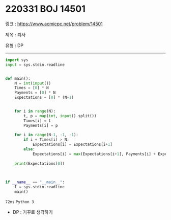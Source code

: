 # 220331 BOJ 14501

링크 : https://www.acmicpc.net/problem/14501

제목 : 퇴사

유형 : DP

---

```python
import sys
input = sys.stdin.readline


def main():
    N = int(input())
    Times = [0] * N
    Payments = [0] * N
    Expectations = [0] * (N+1)


    for i in range(N):
        t, p = map(int, input().split())
        Times[i] = t
        Payments[i] = p
    
    for i in range(N-1, -1, -1):
        if i + Times[i] > N:
            Expectations[i] = Expectations[i+1]
        else:
            Expectations[i] = max(Expectations[i+1], Payments[i] + Expectations[i+Times[i]])
    
    print(Expectations[0])

        
    
if __name__ == "__main__":
    I = sys.stdin.readline
    main()
```

`72ms` `Python 3`

- DP : 거꾸로 생각하기

